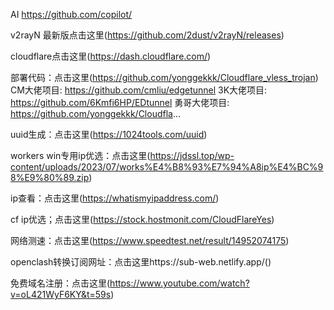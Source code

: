 AI  [https://github.com/copilot/    ](https://github.com/copilot/)


v2rayN 最新版点击这里(https://github.com/2dust/v2rayN/releases)

cloudflare点击这里(https://dash.cloudflare.com/)

部署代码：点击这里(https://github.com/yonggekkk/Cloudflare_vless_trojan)
CM大佬项目: https://github.com/cmliu/edgetunnel
3K大佬项目: https://github.com/6Kmfi6HP/EDtunnel
勇哥大佬项目: https://github.com/yonggekkk/Cloudfla...

uuid生成：点击这里(https://1024tools.com/uuid)

workers win专用ip优选：点击这里(https://jdssl.top/wp-content/uploads/2023/07/works%E4%B8%93%E7%94%A8ip%E4%BC%98%E9%80%89.zip)

ip查看：点击这里(https://whatismyipaddress.com/)

cf ip优选；点击这里(https://stock.hostmonit.com/CloudFlareYes)

网络测速：点击这里(https://www.speedtest.net/result/14952074175)

openclash转换订阅网址：点击这里https://sub-web.netlify.app/()

免费域名注册：点击这里(https://www.youtube.com/watch?v=oL421WyF6KY&t=59s)
